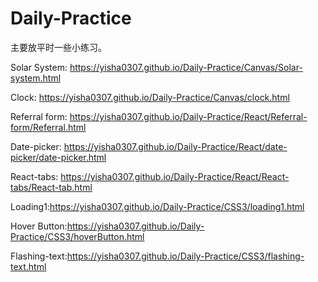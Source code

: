 # Daily-Practice
主要放平时一些小练习。


Solar System: https://yisha0307.github.io/Daily-Practice/Canvas/Solar-system.html          
     
Clock:  https://yisha0307.github.io/Daily-Practice/Canvas/clock.html      

Referral form: https://yisha0307.github.io/Daily-Practice/React/Referral-form/Referral.html    

Date-picker: https://yisha0307.github.io/Daily-Practice/React/date-picker/date-picker.html   

React-tabs: https://yisha0307.github.io/Daily-Practice/React/React-tabs/React-tab.html     

Loading1:https://yisha0307.github.io/Daily-Practice/CSS3/loading1.html  

Hover Button:https://yisha0307.github.io/Daily-Practice/CSS3/hoverButton.html    
    
Flashing-text:https://yisha0307.github.io/Daily-Practice/CSS3/flashing-text.html

